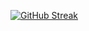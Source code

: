 [![GitHub Streak](https://github-readme-streak-stats-eight-topaz.vercel.app?user=sppqq&theme=dark)](https://git.io/streak-stats)
